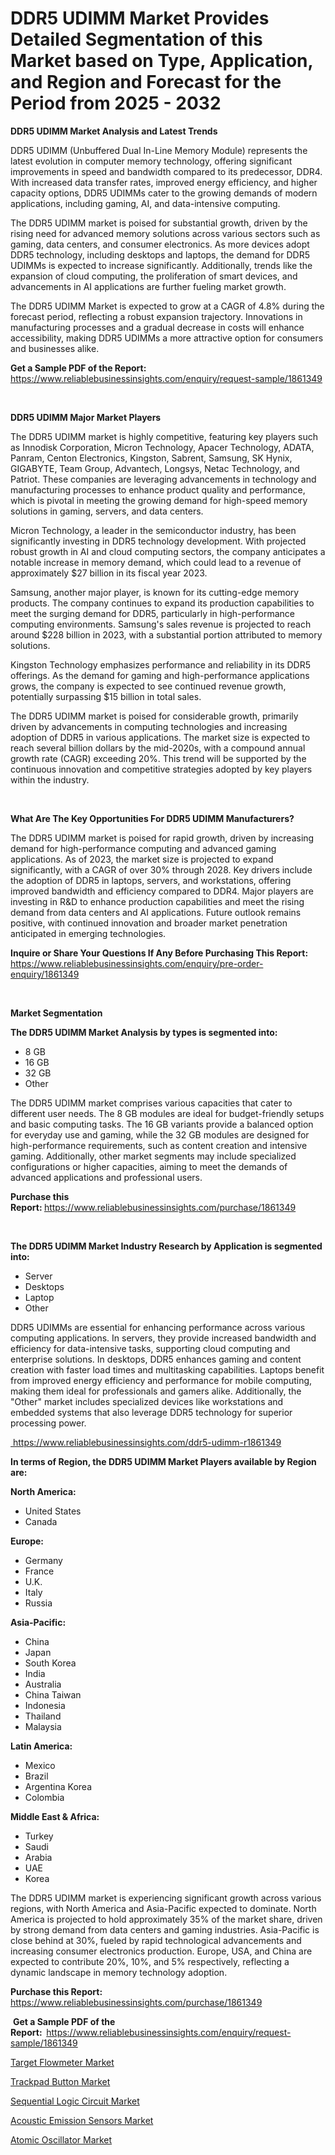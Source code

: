 <p><h1>DDR5 UDIMM Market Provides Detailed Segmentation of this Market based on Type, Application, and Region and Forecast for the Period from 2025 - 2032</h1></p><p><strong>DDR5 UDIMM Market Analysis and Latest Trends</strong></p>
<p><p>DDR5 UDIMM (Unbuffered Dual In-Line Memory Module) represents the latest evolution in computer memory technology, offering significant improvements in speed and bandwidth compared to its predecessor, DDR4. With increased data transfer rates, improved energy efficiency, and higher capacity options, DDR5 UDIMMs cater to the growing demands of modern applications, including gaming, AI, and data-intensive computing.</p><p>The DDR5 UDIMM market is poised for substantial growth, driven by the rising need for advanced memory solutions across various sectors such as gaming, data centers, and consumer electronics. As more devices adopt DDR5 technology, including desktops and laptops, the demand for DDR5 UDIMMs is expected to increase significantly. Additionally, trends like the expansion of cloud computing, the proliferation of smart devices, and advancements in AI applications are further fueling market growth.</p><p>The DDR5 UDIMM Market is expected to grow at a CAGR of 4.8% during the forecast period, reflecting a robust expansion trajectory. Innovations in manufacturing processes and a gradual decrease in costs will enhance accessibility, making DDR5 UDIMMs a more attractive option for consumers and businesses alike.</p></p>
<p><strong>Get a Sample PDF of the Report:&nbsp;</strong> <a href="https://www.reliablebusinessinsights.com/enquiry/request-sample/1861349?utm_campaign=84&utm_medium=2&utm_source=Github&utm_content=ia&utm_term=11022025&utm_id=ddr5-udimm">https://www.reliablebusinessinsights.com/enquiry/request-sample/1861349</a></p>
<p>&nbsp;</p>
<p><strong>DDR5 UDIMM Major Market Players</strong></p>
<p><p>The DDR5 UDIMM market is highly competitive, featuring key players such as Innodisk Corporation, Micron Technology, Apacer Technology, ADATA, Panram, Centon Electronics, Kingston, Sabrent, Samsung, SK Hynix, GIGABYTE, Team Group, Advantech, Longsys, Netac Technology, and Patriot. These companies are leveraging advancements in technology and manufacturing processes to enhance product quality and performance, which is pivotal in meeting the growing demand for high-speed memory solutions in gaming, servers, and data centers.</p><p>Micron Technology, a leader in the semiconductor industry, has been significantly investing in DDR5 technology development. With projected robust growth in AI and cloud computing sectors, the company anticipates a notable increase in memory demand, which could lead to a revenue of approximately $27 billion in its fiscal year 2023.</p><p>Samsung, another major player, is known for its cutting-edge memory products. The company continues to expand its production capabilities to meet the surging demand for DDR5, particularly in high-performance computing environments. Samsung's sales revenue is projected to reach around $228 billion in 2023, with a substantial portion attributed to memory solutions.</p><p>Kingston Technology emphasizes performance and reliability in its DDR5 offerings. As the demand for gaming and high-performance applications grows, the company is expected to see continued revenue growth, potentially surpassing $15 billion in total sales.</p><p>The DDR5 UDIMM market is poised for considerable growth, primarily driven by advancements in computing technologies and increasing adoption of DDR5 in various applications. The market size is expected to reach several billion dollars by the mid-2020s, with a compound annual growth rate (CAGR) exceeding 20%. This trend will be supported by the continuous innovation and competitive strategies adopted by key players within the industry.</p></p>
<p>&nbsp;</p>
<p><strong>What Are The Key Opportunities For DDR5 UDIMM Manufacturers?</strong></p>
<p><p>The DDR5 UDIMM market is poised for rapid growth, driven by increasing demand for high-performance computing and advanced gaming applications. As of 2023, the market size is projected to expand significantly, with a CAGR of over 30% through 2028. Key drivers include the adoption of DDR5 in laptops, servers, and workstations, offering improved bandwidth and efficiency compared to DDR4. Major players are investing in R&D to enhance production capabilities and meet the rising demand from data centers and AI applications. Future outlook remains positive, with continued innovation and broader market penetration anticipated in emerging technologies.</p></p>
<p><strong>Inquire or Share Your Questions If Any Before Purchasing This Report:</strong> <a href="https://www.reliablebusinessinsights.com/enquiry/pre-order-enquiry/1861349?utm_campaign=84&utm_medium=2&utm_source=Github&utm_content=ia&utm_term=11022025&utm_id=ddr5-udimm">https://www.reliablebusinessinsights.com/enquiry/pre-order-enquiry/1861349</a></p>
<p>&nbsp;</p>
<p><strong>Market Segmentation</strong></p>
<p><strong>The DDR5 UDIMM Market Analysis by types is segmented into:</strong></p>
<p><ul><li>8 GB</li><li>16 GB</li><li>32 GB</li><li>Other</li></ul></p>
<p><p>The DDR5 UDIMM market comprises various capacities that cater to different user needs. The 8 GB modules are ideal for budget-friendly setups and basic computing tasks. The 16 GB variants provide a balanced option for everyday use and gaming, while the 32 GB modules are designed for high-performance requirements, such as content creation and intensive gaming. Additionally, other market segments may include specialized configurations or higher capacities, aiming to meet the demands of advanced applications and professional users.</p></p>
<p><strong>Purchase this Report:&nbsp;</strong><a href="https://www.reliablebusinessinsights.com/purchase/1861349?utm_campaign=84&utm_medium=2&utm_source=Github&utm_content=ia&utm_term=11022025&utm_id=ddr5-udimm">https://www.reliablebusinessinsights.com/purchase/1861349</a></p>
<p>&nbsp;</p>
<p><strong>The DDR5 UDIMM Market Industry Research by Application is segmented into:</strong></p>
<p><ul><li>Server</li><li>Desktops</li><li>Laptop</li><li>Other</li></ul></p>
<p><p>DDR5 UDIMMs are essential for enhancing performance across various computing applications. In servers, they provide increased bandwidth and efficiency for data-intensive tasks, supporting cloud computing and enterprise solutions. In desktops, DDR5 enhances gaming and content creation with faster load times and multitasking capabilities. Laptops benefit from improved energy efficiency and performance for mobile computing, making them ideal for professionals and gamers alike. Additionally, the "Other" market includes specialized devices like workstations and embedded systems that also leverage DDR5 technology for superior processing power.</p></p>
<p><a href="https://www.reliablebusinessinsights.com/ddr5-udimm-r1861349?utm_campaign=84&utm_medium=2&utm_source=Github&utm_content=ia&utm_term=11022025&utm_id=ddr5-udimm">&nbsp;https://www.reliablebusinessinsights.com/ddr5-udimm-r1861349</a></p>
<p><strong>In terms of Region, the DDR5 UDIMM Market Players available by Region are:</strong></p>
<p>
    <p> <strong> North America: </strong>
        <ul>
            <li>United States</li>
            <li>Canada</li>
        </ul>
        </p> 
    <p> <strong> Europe: </strong>
        <ul>
            <li>Germany</li>
            <li>France</li>
            <li>U.K.</li>
            <li>Italy</li>
            <li>Russia</li>
        </ul>
        </p> 
    <p> <strong> Asia-Pacific: </strong>
        <ul>
            <li>China</li>
            <li>Japan</li>
            <li>South Korea</li>
            <li>India</li>
            <li>Australia</li>
            <li>China Taiwan</li>
            <li>Indonesia</li>
            <li>Thailand</li>
            <li>Malaysia</li>
        </ul>
        </p> 
    <p> <strong> Latin America: </strong>
        <ul>
            <li>Mexico</li>
            <li>Brazil</li>
            <li>Argentina Korea</li>
            <li>Colombia</li>
        </ul>
        </p> 
    <p> <strong> Middle East & Africa: </strong>
        <ul>
            <li>Turkey</li>
            <li>Saudi</li>
            <li>Arabia</li>
            <li>UAE</li>
            <li>Korea</li>
        </ul>
    </p>
    </p>
<p><p>The DDR5 UDIMM market is experiencing significant growth across various regions, with North America and Asia-Pacific expected to dominate. North America is projected to hold approximately 35% of the market share, driven by strong demand from data centers and gaming industries. Asia-Pacific is close behind at 30%, fueled by rapid technological advancements and increasing consumer electronics production. Europe, USA, and China are expected to contribute 20%, 10%, and 5% respectively, reflecting a dynamic landscape in memory technology adoption.</p></p>
<p><strong>Purchase this Report: </strong><a href="https://www.reliablebusinessinsights.com/purchase/1861349?utm_campaign=84&utm_medium=2&utm_source=Github&utm_content=ia&utm_term=11022025&utm_id=ddr5-udimm">https://www.reliablebusinessinsights.com/purchase/1861349</a></p>
<p>&nbsp;<strong>Get a Sample PDF of the Report:&nbsp;&nbsp;</strong><a href="https://www.reliablebusinessinsights.com/enquiry/request-sample/1861349?utm_campaign=84&utm_medium=2&utm_source=Github&utm_content=ia&utm_term=11022025&utm_id=ddr5-udimm">https://www.reliablebusinessinsights.com/enquiry/request-sample/1861349</a></p>
<p><strong></strong></p>
<p><p><a href="https://github.com/saklpelzami95/Market-Research-Report-List-1/blob/main/target-flowmeter-market.md?utm_campaign=84&utm_medium=2&utm_source=Github&utm_content=ia&utm_term=11022025&utm_id=ddr5-udimm">Target Flowmeter Market</a></p><p><a href="https://github.com/geyangvayora/Market-Research-Report-List-1/blob/main/trackpad-button-market.md?utm_campaign=84&utm_medium=2&utm_source=Github&utm_content=ia&utm_term=11022025&utm_id=ddr5-udimm">Trackpad Button Market</a></p><p><a href="https://github.com/zeigounjoom/Market-Research-Report-List-1/blob/main/sequential-logic-circuit-market.md?utm_campaign=84&utm_medium=2&utm_source=Github&utm_content=ia&utm_term=11022025&utm_id=ddr5-udimm">Sequential Logic Circuit Market</a></p><p><a href="https://github.com/milolohusami/Market-Research-Report-List-1/blob/main/acoustic-emission-sensors-market.md?utm_campaign=84&utm_medium=2&utm_source=Github&utm_content=ia&utm_term=11022025&utm_id=ddr5-udimm">Acoustic Emission Sensors Market</a></p><p><a href="https://github.com/alejhahroch/Market-Research-Report-List-1/blob/main/atomic-oscillator-market.md?utm_campaign=84&utm_medium=2&utm_source=Github&utm_content=ia&utm_term=11022025&utm_id=ddr5-udimm">Atomic Oscillator Market</a></p></p>